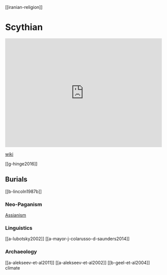 [[iranian-religion]]
# Scythian

<iframe width="100%" height="350" frameborder="0" allow="accelerometer; autoplay; clipboard-write; encrypted-media; gyroscope; picture-in-picture" allowfullscreen src="https://en.wikipedia.org/wiki/Scythian-religion"></iframe>

[wiki](https://en.wikipedia.org/wiki/Scythian-religion)



[[g-hinge2016]]


## Burials
[[b-lincoln1987b]]

### Neo-Paganism
[Assianism](https://en.wikipedia.org/wiki/Assianism)

### Linguistics
[[a-lubotsky2002]]
[[a-mayor-j-colarusso-d-saunders2014]]

### Archaeology
[[a-alekseev-et-al2011]]
[[a-alekseev-et-al2002]]
[[b-geel-et-al2004]] climate